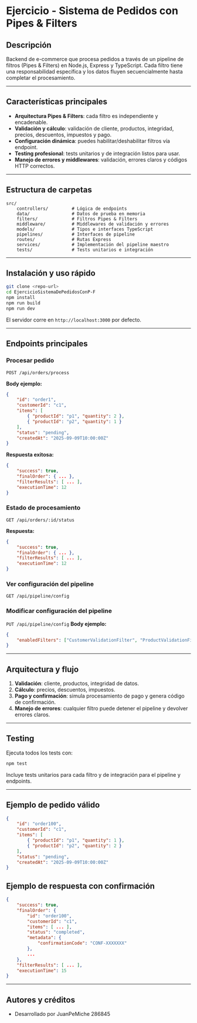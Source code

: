 # Ejercicio - Sistema de Pedidos con Pipes & Filters

## Descripción
Backend de e-commerce que procesa pedidos a través de un pipeline de filtros (Pipes & Filters) en Node.js, Express y TypeScript. Cada filtro tiene una responsabilidad específica y los datos fluyen secuencialmente hasta completar el procesamiento.

---

## Características principales
- **Arquitectura Pipes & Filters**: cada filtro es independiente y encadenable.
- **Validación y cálculo**: validación de cliente, productos, integridad, precios, descuentos, impuestos y pago.
- **Configuración dinámica**: puedes habilitar/deshabilitar filtros vía endpoint.
- **Testing profesional**: tests unitarios y de integración listos para usar.
- **Manejo de errores y middlewares**: validación, errores claros y códigos HTTP correctos.

---

## Estructura de carpetas

```
src/
	controllers/         # Lógica de endpoints
	data/                # Datos de prueba en memoria
	filters/             # Filtros Pipes & Filters
	middleware/          # Middlewares de validación y errores
	models/              # Tipos e interfaces TypeScript
	pipelines/           # Interfaces de pipeline
	routes/              # Rutas Express
	services/            # Implementación del pipeline maestro
	tests/               # Tests unitarios e integración
```

---

## Instalación y uso rápido

```bash
git clone <repo-url>
cd EjercicioSistemaDePedidosConP-F
npm install
npm run build
npm run dev
```

El servidor corre en `http://localhost:3000` por defecto.

---

## Endpoints principales

### Procesar pedido
`POST /api/orders/process`

**Body ejemplo:**
```json
{
	"id": "order1",
	"customerId": "c1",
	"items": [
		{ "productId": "p1", "quantity": 2 },
		{ "productId": "p2", "quantity": 1 }
	],
	"status": "pending",
	"createdAt": "2025-09-09T10:00:00Z"
}
```

**Respuesta exitosa:**
```json
{
	"success": true,
	"finalOrder": { ... },
	"filterResults": [ ... ],
	"executionTime": 12
}
```

### Estado de procesamiento
`GET /api/orders/:id/status`

**Respuesta:**
```json
{
	"success": true,
	"finalOrder": { ... },
	"filterResults": [ ... ],
	"executionTime": 12
}
```

### Ver configuración del pipeline
`GET /api/pipeline/config`

### Modificar configuración del pipeline
`PUT /api/pipeline/config`
**Body ejemplo:**
```json
{
	"enabledFilters": ["CustomerValidationFilter", "ProductValidationFilter", ...]
}
```

---

## Arquitectura y flujo

1. **Validación**: cliente, productos, integridad de datos.
2. **Cálculo**: precios, descuentos, impuestos.
3. **Pago y confirmación**: simula procesamiento de pago y genera código de confirmación.
4. **Manejo de errores**: cualquier filtro puede detener el pipeline y devolver errores claros.

---

## Testing

Ejecuta todos los tests con:
```bash
npm test
```
Incluye tests unitarios para cada filtro y de integración para el pipeline y endpoints.

---

## Ejemplo de pedido válido
```json
{
	"id": "order100",
	"customerId": "c1",
	"items": [
		{ "productId": "p1", "quantity": 1 },
		{ "productId": "p2", "quantity": 2 }
	],
	"status": "pending",
	"createdAt": "2025-09-09T10:00:00Z"
}
```

## Ejemplo de respuesta con confirmación
```json
{
	"success": true,
	"finalOrder": {
		"id": "order100",
		"customerId": "c1",
		"items": [ ... ],
		"status": "completed",
		"metadata": {
			"confirmationCode": "CONF-XXXXXXX"
		},
		...
	},
	"filterResults": [ ... ],
	"executionTime": 15
}
```

---

## Autores y créditos
- Desarrollado por JuanPeMiche 286845
